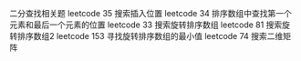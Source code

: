 二分查找相关题
leetcode 35 搜索插入位置
leetcode 34 排序数组中查找第一个元素和最后一个元素的位置
leetcode 33 搜索旋转排序数组
leetcode 81 搜索旋转排序数组2
leetcode 153 寻找旋转排序数组的最小值
leetcode 74 搜索二维矩阵